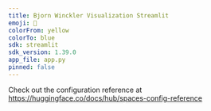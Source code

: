 ```yaml
---
title: Bjorn Winckler Visualization Streamlit
emoji: 🚀
colorFrom: yellow
colorTo: blue
sdk: streamlit
sdk_version: 1.39.0
app_file: app.py
pinned: false
---
```


Check out the configuration reference at https://huggingface.co/docs/hub/spaces-config-reference